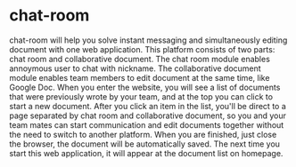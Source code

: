 # chat-room
chat-room will help you solve instant messaging and simultaneously editing document with one web application.
This platform consists of two parts: chat room and collaborative document.
The chat room module enables annoymous user to chat with nickname. The collaborative document module enables team members to edit document at the same time, like Google Doc.
When you enter the website, you will see a list of documents that were previously wrote by your team, and at the top you can click to start a new document.
After you click an item in the list, you'll be direct to a page separated by chat room and collaborative document, so you and your team mates can start communication and edit documents together without the need to switch to another platform.
When you are finished, just close the browser, the document will be automatically saved. The next time you start this web application, it will appear at the document list on homepage.
